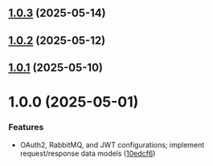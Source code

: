 ## [1.0.3](https://github.com/dev-kitchen/auth-service/compare/v1.0.2...v1.0.3) (2025-05-14)

## [1.0.2](https://github.com/dev-kitchen/auth-service/compare/v1.0.1...v1.0.2) (2025-05-12)

## [1.0.1](https://github.com/dev-kitchen/auth-service/compare/v1.0.0...v1.0.1) (2025-05-10)

# 1.0.0 (2025-05-01)


### Features

* OAuth2, RabbitMQ, and JWT configurations; implement request/response data models ([10edcf6](https://github.com/dev-kitchen/auth-service/commit/10edcf6d6dbad661900618b53d6b8cb1f99af65e))
